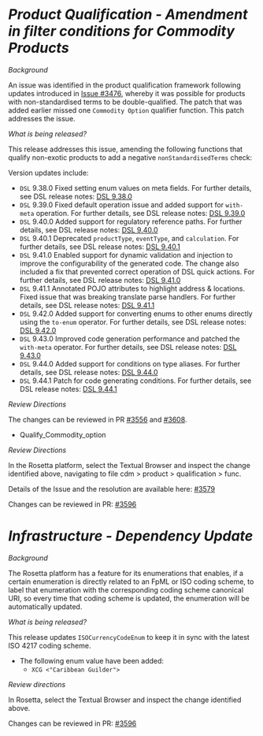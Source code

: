 # _Product Qualification - Amendment in filter conditions for Commodity Products_

_Background_

An issue was identified in the product qualification framework following updates introduced in [Issue #3476](https://github.com/finos/common-domain-model/issues/3476), whereby it was possible for products with non-standardised terms to be double-qualified. The patch that was added earlier missed one `Commodity Option` qualifier function. This patch addresses the issue. 

_What is being released?_

This release addresses this issue, amending the following functions that qualify non-exotic products to add a negative `nonStandardisedTerms` check:

Version updates include:
- `DSL` 9.38.0 Fixed setting enum values on meta fields. For further details, see DSL release notes: [DSL 9.38.0](https://github.com/finos/rune-dsl/releases/tag/9.38.0)
- `DSL` 9.39.0 Fixed default operation issue and added support for `with-meta` operation. For further details, see DSL release notes: [DSL 9.39.0](https://github.com/finos/rune-dsl/releases/tag/9.39.0)
- `DSL` 9.40.0 Added support for regulatory reference paths. For further details, see DSL release notes: [DSL 9.40.0](https://github.com/finos/rune-dsl/releases/tag/9.40.0)
- `DSL` 9.40.1 Deprecated `productType`, `eventType`, and `calculation`. For further details, see DSL release notes: [DSL 9.40.1](https://github.com/finos/rune-dsl/releases/tag/9.40.1)
- `DSL` 9.41.0 Enabled support for dynamic validation and injection to improve the configurability of the generated code. The change also included a fix that prevented correct operation of DSL quick actions. For further details, see DSL release notes: [DSL 9.41.0](https://github.com/finos/rune-dsl/releases/tag/9.41.0)
- `DSL` 9.41.1 Annotated POJO attributes to highlight address & locations. Fixed issue that was breaking translate parse handlers. For further details, see DSL release notes: [DSL 9.41.1](https://github.com/finos/rune-dsl/releases/tag/9.41.1)
- `DSL` 9.42.0 Added support for converting enums to other enums directly using the `to-enum` operator. For further details, see DSL release notes: [DSL 9.42.0](https://github.com/finos/rune-dsl/releases/tag/9.42.0)
- `DSL` 9.43.0 Improved code generation performance and patched the `with-meta` operator. For further details, see DSL release notes: [DSL 9.43.0](https://github.com/finos/rune-dsl/releases/tag/9.43.0)
- `DSL` 9.44.0 Added support for conditions on type aliases. For further details, see DSL release notes: [DSL 9.44.0](https://github.com/finos/rune-dsl/releases/tag/9.44.0)
- `DSL` 9.44.1 Patch for code generating conditions. For further details, see DSL release notes: [DSL 9.44.1](https://github.com/finos/rune-dsl/releases/tag/9.44.1)

_Review Directions_

The changes can be reviewed in PR [#3556](https://github.com/finos/common-domain-model/pull/3556) and [#3608](https://github.com/finos/common-domain-model/pull/3608).

* Qualify_Commodity_option

_Review Directions_

In the Rosetta platform, select the Textual Browser and inspect the change identified above, navigating to file cdm > product > qualification > func.

Details of the Issue and the resolution are available here: [#3579](https://github.com/finos/common-domain-model/issues/3579)

Changes can be reviewed in PR: [#3596](https://github.com/finos/common-domain-model/pull/3596)

# _Infrastructure - Dependency Update_

_Background_

The Rosetta platform has a feature for its enumerations that enables, if a certain enumeration is directly related to an FpML or ISO coding scheme, to label that enumeration with the corresponding coding scheme canonical URI, so every time that coding scheme is updated, the enumeration will be automatically updated.

_What is being released?_

This release updates `ISOCurrencyCodeEnum` to keep it in sync with the latest ISO 4217 coding scheme.
- The following enum value have been added:
    - `XCG <"Caribbean Guilder">`

_Review directions_

In Rosetta, select the Textual Browser and inspect the change identified above.

Changes can be reviewed in PR: [#3596](https://github.com/finos/common-domain-model/pull/3596)
